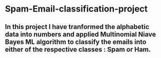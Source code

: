 # Spam-Email-classification-project

## In this project I have tranformed the alphabetic data into numbers and applied Multinomial Niave Bayes ML algorithm to classify the emails into either of the respective classes : Spam or Ham.
